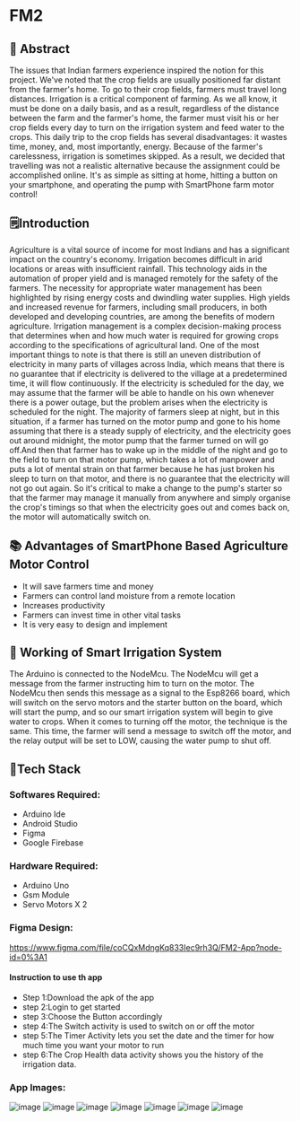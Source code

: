 # FM2
## 📄 Abstract
The issues that Indian farmers experience inspired the notion for this project.
We've noted that the crop fields are usually positioned far distant from the farmer's home. To go to their crop fields, farmers must travel long distances.
Irrigation is a critical component of farming. As we all know, it must be done on a daily basis, and as a result, regardless of the distance between the farm and the farmer's home, the farmer must visit his or her crop fields every day to turn on the irrigation system and feed water to the crops.
This daily trip to the crop fields has several disadvantages: it wastes time, money, and, most importantly, energy. Because of the farmer's carelessness, irrigation is sometimes skipped.
As a result, we decided that travelling was not a realistic alternative because the assignment could be accomplished online. It's as simple as sitting at home, hitting a button on your smartphone, and operating the pump with SmartPhone farm motor control!

## 🗒️Introduction
Agriculture is a vital source of income for most Indians and has a significant impact on the country's economy. Irrigation becomes difficult in arid locations or areas with insufficient rainfall. This technology aids in the automation of proper yield and is managed remotely for the safety of the farmers. The necessity for appropriate water management has been highlighted by rising energy costs and dwindling water supplies. High yields and increased revenue for farmers, including small producers, in both developed and developing countries, are among the benefits of modern agriculture.
Irrigation management is a complex decision-making process that determines when and how much water is required for growing crops according to the specifications of agricultural land. One of the most important things to note is that there is still an uneven distribution of electricity in many parts of villages across India, which means that there is no guarantee that if electricity is delivered to the village at a predetermined time, it will flow continuously. If the electricity is scheduled for the day, we may assume that the farmer will be able to handle on his own whenever there is a power outage, but the problem arises when the electricity is scheduled for the night. The majority of farmers sleep at night, but in this situation, if a farmer has turned on the motor pump and gone to his home assuming that there is a steady supply of electricity, and the electricity goes out around midnight, the motor pump that the farmer turned on will go off.And then that farmer has to wake up in the middle of the night and go to the field to turn on that motor pump, which takes a lot of manpower and puts a lot of mental strain on that farmer because he has just broken his sleep to turn on that motor, and there is no guarantee that the electricity will not go out again. So it's critical to make a change to the pump's starter so that the farmer may manage it manually from anywhere and simply organise the crop's timings so that when the electricity goes out and comes back on, the motor will automatically switch on.


## 📚 Advantages of SmartPhone Based Agriculture Motor Control
- It will save farmers time and money
- Farmers can control land moisture from a remote location
- Increases productivity
- Farmers can invest time in other vital tasks
- It is very easy to design and implement

## 🔖 Working of Smart Irrigation System
The Arduino is connected to the NodeMcu. The NodeMcu will get a message from the farmer instructing him to turn on the motor. The NodeMcu then sends this message as a signal to the Esp8266 board, which will switch on the servo motors and the starter button on the board, which will start the pump, and so our smart irrigation system will begin to give water to crops.
When it comes to turning off the motor, the technique is the same. This time, the farmer will send a message to switch off the motor, and the relay output will be set to LOW, causing the water pump to shut off.

## 💫Tech Stack

### Softwares Required:
- Arduino Ide
- Android Studio
- Figma
- Google Firebase

### Hardware Required:
- Arduino Uno
- Gsm Module
- Servo Motors X 2

### Figma Design:
https://www.figma.com/file/coCQxMdngKq833Iec9rh3Q/FM2-App?node-id=0%3A1

#### Instruction to use th app
- Step 1:Download the apk of the app
- step 2:Login to get started
- step 3:Choose the Button accordingly
- step 4:The Switch activity is used to switch on or off the motor
- step 5:The Timer Activity lets you set the date and the timer for how much time you want your motor to run
- step 6:The Crop Health data activity shows you the history of the irrigation data.

### App Images:

![image](https://user-images.githubusercontent.com/82866163/163673874-991f555b-c85e-4522-a0d6-eae81f17b14a.png) ![image](https://user-images.githubusercontent.com/82866163/163673923-e26d85ce-328e-4343-9de7-7364810e6fef.png) ![image](https://user-images.githubusercontent.com/82866163/163673940-37649b2f-4013-4ddb-88db-46df5c32745e.png) ![image](https://user-images.githubusercontent.com/82866163/163673951-44cfd8de-70f6-4161-9f74-c3c2ab15be4c.png)
![image](https://user-images.githubusercontent.com/82866163/163673963-46093660-976f-4d84-a405-b030c1116975.png)
![image](https://user-images.githubusercontent.com/82866163/163673974-76018568-3b4c-409c-bdc9-4ad657058418.png)
![image](https://user-images.githubusercontent.com/82866163/163673978-442f2ab7-73f5-482b-9ae1-c6159349f688.png)



